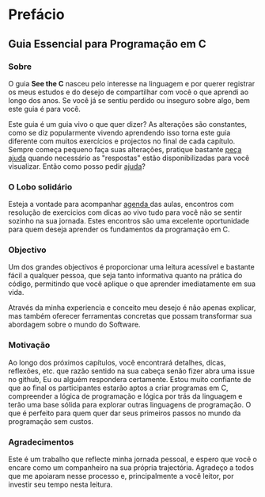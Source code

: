 # Prefácio

## **Guia Essencial para Programação em C**

### **Sobre**

O guia **See the C** nasceu pelo interesse na linguagem e por querer registrar os meus estudos e do desejo de compartilhar com você o que aprendi ao longo dos anos. Se você já se sentiu perdido ou inseguro sobre algo, bem este guia é para você.&#x20;

Este guia é um guia vivo o que quer dizer? As alterações são constantes, como se diz popularmente vivendo aprendendo isso torna este guia diferente com muitos exercícios e projectos no final de cada capítulo. Sempre começa pequeno faça suas alterações, pratique bastante [peça ajuda](https://github.com/an-jorge/Clang/issues) quando necessário as "respostas" estão disponibilizadas para você visualizar. Então como posso pedir [ajuda](intro/guia-de-contribuicoes.md#issues)?&#x20;

### O Lobo solidário

Esteja a vontade para acompanhar [agenda ](https://calendar.google.com/calendar/u/0?cid=NTFiMGIxNjM5YzU2NzdjNWRmOWNmZjljNzM3MTdkNzMxYTMwOWQ4YTFiMjFiOTYxMTdmMTM2NTk5ZDI4MWVhM0Bncm91cC5jYWxlbmRhci5nb29nbGUuY29t)das aulas, encontros com resolução de exercicios com dicas ao vivo tudo para você não se sentir sozinho na sua jornada. Estes encontros são uma excelente oportunidade para quem deseja aprender os fundamentos da programação em C.&#x20;

### Objectivo

&#x20;Um dos grandes objectivos é proporcionar uma leitura acessível e bastante fácil a qualquer pessoa, que seja tanto informativa quanto na prática do código, permitindo que você aplique o que aprender imediatamente em sua vida.

Através da minha experiencia e conceito meu desejo é não apenas explicar, mas também oferecer ferramentas concretas que possam transformar sua abordagem sobre o mundo do Software.

### Motivação

Ao longo dos próximos capítulos, você encontrará detalhes, dicas, reflexões, etc. que razão sentido na sua cabeça senão fizer abra uma issue no github, Eu ou alguém respondera certamente. Estou muito confiante de que ao final os participantes estarão aptos a criar programas em C, compreender a lógica de programação e lógica por trás da linguagem e terão uma base sólida para explorar outras linguagens de programação. O que é perfeito para quem quer dar seus primeiros passos no mundo da programação sem custos.

### Agradecimentos

Este é um trabalho que reflecte minha jornada pessoal, e espero que você o encare como um companheiro na sua própria trajectória. Agradeço a todos que me apoiaram nesse processo e, principalmente a você leitor, por investir seu tempo nesta leitura.

